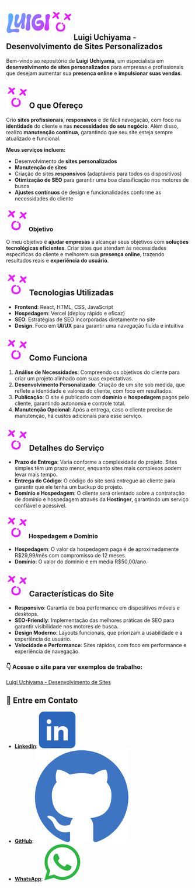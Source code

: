 ## ![Logo](https://github.com/LuigiExpositoUchiyama/Portfolio/blob/main/src/Assets/Logo%20Luigi.svg) Luigi Uchiyama - Desenvolvimento de Sites Personalizados

Bem-vindo ao repositório de **Luigi Uchiyama**, um especialista em **desenvolvimento de sites personalizados** para empresas e profissionais que desejam aumentar sua **presença online** e **impulsionar suas vendas**.

## ![Logo](https://github.com/LuigiExpositoUchiyama/Portfolio/blob/main/src/Assets/favicon.svg) O que Ofereço

Crio **sites profissionais**, **responsivos** e de fácil navegação, com foco na **identidade** do cliente e nas **necessidades do seu negócio**. Além disso, realizo **manutenção contínua**, garantindo que seu site esteja sempre atualizado e funcional.

**Meus serviços incluem:**

- Desenvolvimento de **sites personalizados**
- **Manutenção de sites**
- Criação de sites **responsivos** (adaptáveis para todos os dispositivos)
- **Otimização de SEO** para garantir uma boa classificação nos motores de busca
- **Ajustes contínuos** de design e funcionalidades conforme as necessidades do cliente

### ![Logo](https://github.com/LuigiExpositoUchiyama/Portfolio/blob/main/src/Assets/favicon.svg) Objetivo

O meu objetivo é **ajudar empresas** a alcançar seus objetivos com **soluções tecnológicas eficientes**. Criar sites que atendam às necessidades específicas do cliente e melhorem sua **presença online**, trazendo resultados reais e **experiência do usuário**.

## ![Logo](https://github.com/LuigiExpositoUchiyama/Portfolio/blob/main/src/Assets/favicon.svg) Tecnologias Utilizadas

- **Frontend**: React, HTML, CSS, JavaScript
- **Hospedagem**: Vercel (deploy rápido e eficaz)
- **SEO**: Estratégias de SEO incorporadas diretamente no site
- **Design**: Foco em **UI/UX** para garantir uma navegação fluída e intuitiva

## ![Logo](https://github.com/LuigiExpositoUchiyama/Portfolio/blob/main/src/Assets/favicon.svg) Como Funciona

1. **Análise de Necessidades**: Compreendo os objetivos do cliente para criar um projeto alinhado com suas expectativas.
2. **Desenvolvimento Personalizado**: Criação de um site sob medida, que reflete a identidade e valores do cliente, com foco em resultados.
3. **Publicação**: O site é publicado com **domínio** e **hospedagem** pagos pelo cliente, garantindo autonomia e controle total.
4. **Manutenção Opcional**: Após a entrega, caso o cliente precise de manutenção, há custos adicionais para esse serviço.

## ![Logo](https://github.com/LuigiExpositoUchiyama/Portfolio/blob/main/src/Assets/favicon.svg) Detalhes do Serviço

- **Prazo de Entrega**: Varia conforme a complexidade do projeto. Sites simples têm um prazo menor, enquanto sites mais complexos podem levar mais tempo.
- **Entrega do Código**: O código do site será entregue ao cliente para garantir que ele tenha um backup do projeto.
- **Domínio e Hospedagem**: O cliente será orientado sobre a contratação de domínio e hospedagem através da **Hostinger**, garantindo um serviço confiável e acessível.

### ![Logo](https://github.com/LuigiExpositoUchiyama/Portfolio/blob/main/src/Assets/favicon.svg) Hospedagem e Domínio

- **Hospedagem**: O valor da hospedagem paga é de aproximadamente R$29,99/mês com compromisso de 12 meses.
- **Domínio**: O valor do domínio é em média R$50,00/ano.

## ![Logo](https://github.com/LuigiExpositoUchiyama/Portfolio/blob/main/src/Assets/favicon.svg) Características do Site

- **Responsivo**: Garantia de boa performance em dispositivos móveis e desktops.
- **SEO-Friendly**: Implementação das melhores práticas de SEO para garantir visibilidade nos motores de busca.
- **Design Moderno**: Layouts funcionais, que priorizam a usabilidade e a experiência do usuário.
- **Velocidade e Performance**: Sites rápidos, com foco em performance e experiência de navegação.

### 👇 Acesse o site para ver exemplos de trabalho:

[Luigi Uchiyama - Desenvolvimento de Sites](https://luigiuchiyama.com) <!-- Substitua pelo link real -->

## 📩 Entre em Contato

- **[LinkedIn](https://www.linkedin.com/in/luigi-uchiyama/)**: ![LinkedIn Icon](https://github.com/LuigiExpositoUchiyama/Portfolio/blob/main/src/Assets/linkedin%202.0.svg)
- **[GitHub](https://github.com/LuigiExpositoUchiyama)**: ![GitHub Icon](https://github.com/LuigiExpositoUchiyama/Portfolio/blob/main/src/Assets/Github2.svg)
- **[WhatsApp](https://wa.me/5511957047874)**: ![WhatsApp Icon](https://github.com/LuigiExpositoUchiyama/Portfolio/blob/main/src/Assets/wpp.svg)
